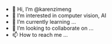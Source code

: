 - 👋 Hi, I’m @karenzimeng
- 👀 I’m interested in computer vision, AI
- 🌱 I’m currently learning ...
- 💞️ I’m looking to collaborate on ...
- 📫 How to reach me ...

<!---
karenzimeng/karenzimeng is a ✨ special ✨ repository because its `README.md` (this file) appears on your GitHub profile.
You can click the Preview link to take a look at your changes.
--->
